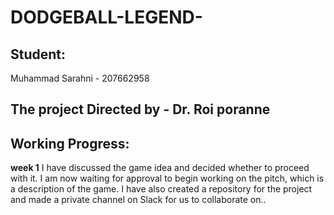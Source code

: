 # DODGEBALL-LEGEND-

## Student:
Muhammad Sarahni - 207662958

## The project Directed by - **Dr. Roi poranne**
## Working Progress:
**week 1**
I have discussed the game idea and decided whether to proceed with it. I am now waiting for approval to begin working on the pitch, which is a description of the game. I have also created a repository for the project and made a private channel on Slack for us to collaborate on..
